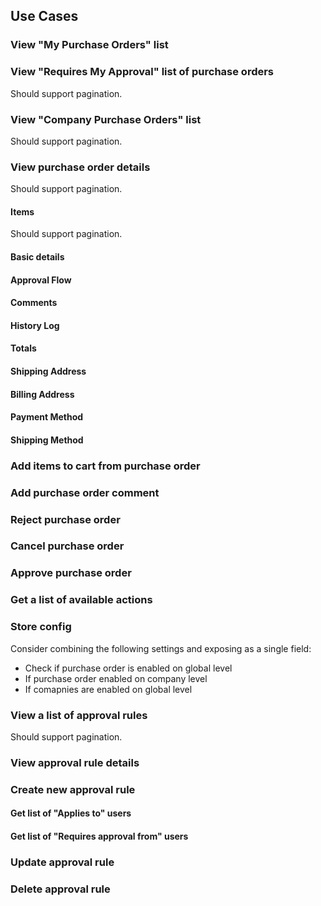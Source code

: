 ## Use Cases

### View "My Purchase Orders" list

### View "Requires My Approval" list of purchase orders

Should support pagination.
 
### View "Company Purchase Orders" list

Should support pagination.

### View purchase order details

Should support pagination.

#### Items

Should support pagination.

#### Basic details
#### Approval Flow
#### Comments
#### History Log
#### Totals
#### Shipping Address
#### Billing Address
#### Payment Method
#### Shipping Method

### Add items to cart from purchase order

### Add purchase order comment

### Reject purchase order

### Cancel purchase order

### Approve purchase order

### Get a list of available actions

### Store config
 
Consider combining the following settings and exposing as a single field:
- Check if purchase order is enabled on global level
- If purchase order enabled on company level
- If comapnies are enabled on global level

### View a list of approval rules

Should support pagination.

### View approval rule details

### Create new approval rule

#### Get list of "Applies to" users

#### Get list of "Requires approval from" users

### Update approval rule

### Delete approval rule



